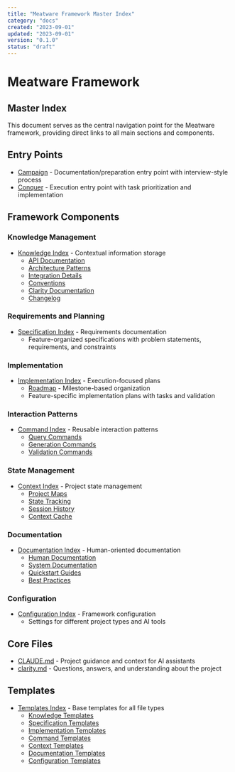```yaml
---
title: "Meatware Framework Master Index"
category: "docs"
created: "2023-09-01"
updated: "2023-09-01"
version: "0.1.0"
status: "draft"
---
```


# Meatware Framework

## Master Index

This document serves as the central navigation point for the Meatware framework, providing direct links to all main sections and components.

## Entry Points

- [Campaign](/campaign.md) - Documentation/preparation entry point with interview-style process
- [Conquer](/conquer.md) - Execution entry point with task prioritization and implementation

## Framework Components

### Knowledge Management

- [Knowledge Index](/knowledge/index.md) - Contextual information storage
  - [API Documentation](/knowledge/api/index.md)
  - [Architecture Patterns](/knowledge/architecture/index.md)
  - [Integration Details](/knowledge/integrations/index.md)
  - [Conventions](/knowledge/conventions/index.md)
  - [Clarity Documentation](/knowledge/clarity/index.md)
  - [Changelog](/knowledge/changelog/index.md)

### Requirements and Planning

- [Specification Index](/specification/index.md) - Requirements documentation
  - Feature-organized specifications with problem statements, requirements, and constraints

### Implementation

- [Implementation Index](/implementation/index.md) - Execution-focused plans
  - [Roadmap](/implementation/roadmap/index.md) - Milestone-based organization
  - Feature-specific implementation plans with tasks and validation

### Interaction Patterns

- [Command Index](/command/index.md) - Reusable interaction patterns
  - [Query Commands](/command/query/index.md)
  - [Generation Commands](/command/generation/index.md)
  - [Validation Commands](/command/validation/index.md)

### State Management

- [Context Index](/context/index.md) - Project state management
  - [Project Maps](/context/maps/index.md)
  - [State Tracking](/context/state/index.md)
  - [Session History](/context/history/index.md)
  - [Context Cache](/context/cached/index.md)

### Documentation

- [Documentation Index](/docs/index.md) - Human-oriented documentation
  - [Human Documentation](/docs/human/index.md)
  - [System Documentation](/docs/system/index.md)
  - [Quickstart Guides](/docs/quickstart/index.md)
  - [Best Practices](/docs/best-practices/index.md)

### Configuration

- [Configuration Index](/config/index.md) - Framework configuration
  - Settings for different project types and AI tools

## Core Files

- [CLAUDE.md](/CLAUDE.md) - Project guidance and context for AI assistants
- [clarity.md](/clarity.md) - Questions, answers, and understanding about the project

## Templates

- [Templates Index](/templates/index.md) - Base templates for all file types
  - [Knowledge Templates](/templates/knowledge/_template.md)
  - [Specification Templates](/templates/specification/_template.md)
  - [Implementation Templates](/templates/implementation/_template.md)
  - [Command Templates](/templates/command/_template.md)
  - [Context Templates](/templates/context/_template.md)
  - [Documentation Templates](/templates/docs/_template.md)
  - [Configuration Templates](/templates/config/_template.json)